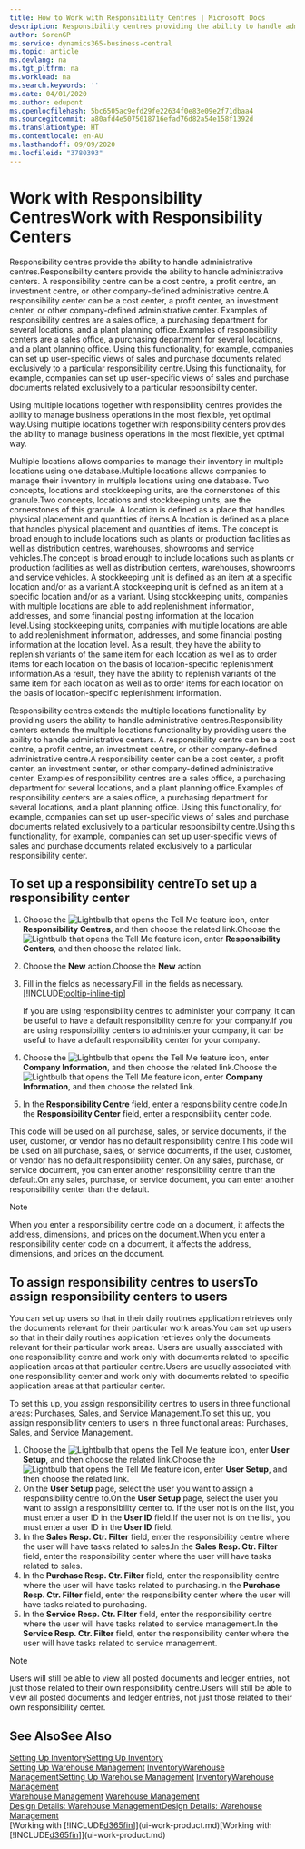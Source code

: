 ```yaml
---
title: How to Work with Responsibility Centres | Microsoft Docs
description: Responsibility centres providing the ability to handle administrative centres. A responsibility centre can be a cost centre, a profit centre, an investment centre, or other company-defined administrative centre.
author: SorenGP
ms.service: dynamics365-business-central
ms.topic: article
ms.devlang: na
ms.tgt_pltfrm: na
ms.workload: na
ms.search.keywords: ''
ms.date: 04/01/2020
ms.author: edupont
ms.openlocfilehash: 5bc6505ac9efd29fe22634f0e83e09e2f71dbaa4
ms.sourcegitcommit: a80afd4e5075018716efad76d82a54e158f1392d
ms.translationtype: HT
ms.contentlocale: en-AU
ms.lasthandoff: 09/09/2020
ms.locfileid: "3780393"
---
```

# <a name="work-with-responsibility-centers"></a><span data-ttu-id="4526f-104">Work with Responsibility Centres</span><span class="sxs-lookup"><span data-stu-id="4526f-104">Work with Responsibility Centers</span></span>
<span data-ttu-id="4526f-105">Responsibility centres provide the ability to handle administrative centres.</span><span class="sxs-lookup"><span data-stu-id="4526f-105">Responsibility centers provide the ability to handle administrative centers.</span></span> <span data-ttu-id="4526f-106">A responsibility centre can be a cost centre, a profit centre, an investment centre, or other company-defined administrative centre.</span><span class="sxs-lookup"><span data-stu-id="4526f-106">A responsibility center can be a cost center, a profit center, an investment center, or other company-defined administrative center.</span></span> <span data-ttu-id="4526f-107">Examples of responsibility centres are a sales office, a purchasing department for several locations, and a plant planning office.</span><span class="sxs-lookup"><span data-stu-id="4526f-107">Examples of responsibility centers are a sales office, a purchasing department for several locations, and a plant planning office.</span></span> <span data-ttu-id="4526f-108">Using this functionality, for example, companies can set up user-specific views of sales and purchase documents related exclusively to a particular responsibility centre.</span><span class="sxs-lookup"><span data-stu-id="4526f-108">Using this functionality, for example, companies can set up user-specific views of sales and purchase documents related exclusively to a particular responsibility center.</span></span>  

<span data-ttu-id="4526f-109">Using multiple locations together with responsibility centres provides the ability to manage business operations in the most flexible, yet optimal way.</span><span class="sxs-lookup"><span data-stu-id="4526f-109">Using multiple locations together with responsibility centers provides the ability to manage business operations in the most flexible, yet optimal way.</span></span>

<span data-ttu-id="4526f-110">Multiple locations allows companies to manage their inventory in multiple locations using one database.</span><span class="sxs-lookup"><span data-stu-id="4526f-110">Multiple locations allows companies to manage their inventory in multiple locations using one database.</span></span> <span data-ttu-id="4526f-111">Two concepts, locations and stockkeeping units, are the cornerstones of this granule.</span><span class="sxs-lookup"><span data-stu-id="4526f-111">Two concepts, locations and stockkeeping units, are the cornerstones of this granule.</span></span> <span data-ttu-id="4526f-112">A location is defined as a place that handles physical placement and quantities of items.</span><span class="sxs-lookup"><span data-stu-id="4526f-112">A location is defined as a place that handles physical placement and quantities of items.</span></span> <span data-ttu-id="4526f-113">The concept is broad enough to include locations such as plants or production facilities as well as distribution centres, warehouses, showrooms and service vehicles.</span><span class="sxs-lookup"><span data-stu-id="4526f-113">The concept is broad enough to include locations such as plants or production facilities as well as distribution centers, warehouses, showrooms and service vehicles.</span></span> <span data-ttu-id="4526f-114">A stockkeeping unit is defined as an item at a specific location and/or as a variant.</span><span class="sxs-lookup"><span data-stu-id="4526f-114">A stockkeeping unit is defined as an item at a specific location and/or as a variant.</span></span> <span data-ttu-id="4526f-115">Using stockkeeping units, companies with multiple locations are able to add replenishment information, addresses, and some financial posting information at the location level.</span><span class="sxs-lookup"><span data-stu-id="4526f-115">Using stockkeeping units, companies with multiple locations are able to add replenishment information, addresses, and some financial posting information at the location level.</span></span> <span data-ttu-id="4526f-116">As a result, they have the ability to replenish variants of the same item for each location as well as to order items for each location on the basis of location-specific replenishment information.</span><span class="sxs-lookup"><span data-stu-id="4526f-116">As a result, they have the ability to replenish variants of the same item for each location as well as to order items for each location on the basis of location-specific replenishment information.</span></span>  

<span data-ttu-id="4526f-117">Responsibility centres extends the multiple locations functionality by providing users the ability to handle administrative centres.</span><span class="sxs-lookup"><span data-stu-id="4526f-117">Responsibility centers extends the multiple locations functionality by providing users the ability to handle administrative centers.</span></span> <span data-ttu-id="4526f-118">A responsibility centre can be a cost centre, a profit centre, an investment centre, or other company-defined administrative centre.</span><span class="sxs-lookup"><span data-stu-id="4526f-118">A responsibility center can be a cost center, a profit center, an investment center, or other company-defined administrative center.</span></span> <span data-ttu-id="4526f-119">Examples of responsibility centres are a sales office, a purchasing department for several locations, and a plant planning office.</span><span class="sxs-lookup"><span data-stu-id="4526f-119">Examples of responsibility centers are a sales office, a purchasing department for several locations, and a plant planning office.</span></span> <span data-ttu-id="4526f-120">Using this functionality, for example, companies can set up user-specific views of sales and purchase documents related exclusively to a particular responsibility centre.</span><span class="sxs-lookup"><span data-stu-id="4526f-120">Using this functionality, for example, companies can set up user-specific views of sales and purchase documents related exclusively to a particular responsibility center.</span></span>

## <a name="to-set-up-a-responsibility-center"></a><span data-ttu-id="4526f-121">To set up a responsibility centre</span><span class="sxs-lookup"><span data-stu-id="4526f-121">To set up a responsibility center</span></span>  
1.  <span data-ttu-id="4526f-122">Choose the ![Lightbulb that opens the Tell Me feature](media/ui-search/search_small.png "Tell me what you want to do") icon, enter **Responsibility Centres**, and then choose the related link.</span><span class="sxs-lookup"><span data-stu-id="4526f-122">Choose the ![Lightbulb that opens the Tell Me feature](media/ui-search/search_small.png "Tell me what you want to do") icon, enter **Responsibility Centers**, and then choose the related link.</span></span>  
2.  <span data-ttu-id="4526f-123">Choose the **New** action.</span><span class="sxs-lookup"><span data-stu-id="4526f-123">Choose the **New** action.</span></span>  
3.  <span data-ttu-id="4526f-124">Fill in the fields as necessary.</span><span class="sxs-lookup"><span data-stu-id="4526f-124">Fill in the fields as necessary.</span></span> [!INCLUDE[tooltip-inline-tip](includes/tooltip-inline-tip_md.md)]  

    <span data-ttu-id="4526f-125">If you are using responsibility centres to administer your company, it can be useful to have a default responsibility centre for your company.</span><span class="sxs-lookup"><span data-stu-id="4526f-125">If you are using responsibility centers to administer your company, it can be useful to have a default responsibility center for your company.</span></span>
4. <span data-ttu-id="4526f-126">Choose the ![Lightbulb that opens the Tell Me feature](media/ui-search/search_small.png "Tell me what you want to do") icon, enter **Company Information**, and then choose the related link.</span><span class="sxs-lookup"><span data-stu-id="4526f-126">Choose the ![Lightbulb that opens the Tell Me feature](media/ui-search/search_small.png "Tell me what you want to do") icon, enter **Company Information**, and then choose the related link.</span></span>
5. <span data-ttu-id="4526f-127">In the **Responsibility Centre** field, enter a responsibility centre code.</span><span class="sxs-lookup"><span data-stu-id="4526f-127">In the **Responsibility Center** field, enter a responsibility center code.</span></span>

<span data-ttu-id="4526f-128">This code will be used on all purchase, sales, or service documents, if the user, customer, or vendor has no default responsibility centre.</span><span class="sxs-lookup"><span data-stu-id="4526f-128">This code will be used on all purchase, sales, or service documents, if the user, customer, or vendor has no default responsibility center.</span></span> <span data-ttu-id="4526f-129">On any sales, purchase, or service document, you can enter another responsibility centre than the default.</span><span class="sxs-lookup"><span data-stu-id="4526f-129">On any sales, purchase, or service document, you can enter another responsibility center than the default.</span></span>

> [!NOTE]  
>  <span data-ttu-id="4526f-130">When you enter a responsibility centre code on a document, it affects the address, dimensions, and prices on the document.</span><span class="sxs-lookup"><span data-stu-id="4526f-130">When you enter a responsibility center code on a document, it affects the address, dimensions, and prices on the document.</span></span>  

## <a name="to-assign-responsibility-centers-to-users"></a><span data-ttu-id="4526f-131">To assign responsibility centres to users</span><span class="sxs-lookup"><span data-stu-id="4526f-131">To assign responsibility centers to users</span></span>  
<span data-ttu-id="4526f-132">You can set up users so that in their daily routines application retrieves only the documents relevant for their particular work areas.</span><span class="sxs-lookup"><span data-stu-id="4526f-132">You can set up users so that in their daily routines application retrieves only the documents relevant for their particular work areas.</span></span> <span data-ttu-id="4526f-133">Users are usually associated with one responsibility centre and work only with documents related to specific application areas at that particular centre.</span><span class="sxs-lookup"><span data-stu-id="4526f-133">Users are usually associated with one responsibility center and work only with documents related to specific application areas at that particular center.</span></span>  

<span data-ttu-id="4526f-134">To set this up, you assign responsibility centres to users in three functional areas: Purchases, Sales, and Service Management.</span><span class="sxs-lookup"><span data-stu-id="4526f-134">To set this up, you assign responsibility centers to users in three functional areas: Purchases, Sales, and Service Management.</span></span>  

1.  <span data-ttu-id="4526f-135">Choose the ![Lightbulb that opens the Tell Me feature](media/ui-search/search_small.png "Tell me what you want to do") icon, enter **User Setup**, and then choose the related link.</span><span class="sxs-lookup"><span data-stu-id="4526f-135">Choose the ![Lightbulb that opens the Tell Me feature](media/ui-search/search_small.png "Tell me what you want to do") icon, enter **User Setup**, and then choose the related link.</span></span>  
2.  <span data-ttu-id="4526f-136">On the **User Setup** page, select the user you want to assign a responsibility centre to.</span><span class="sxs-lookup"><span data-stu-id="4526f-136">On the **User Setup** page, select the user you want to assign a responsibility center to.</span></span> <span data-ttu-id="4526f-137">If the user not is on the list, you must enter a user ID in the **User ID** field.</span><span class="sxs-lookup"><span data-stu-id="4526f-137">If the user not is on the list, you must enter a user ID in the **User ID** field.</span></span>  
3.  <span data-ttu-id="4526f-138">In the **Sales Resp. Ctr. Filter** field, enter the responsibility centre where the user will have tasks related to sales.</span><span class="sxs-lookup"><span data-stu-id="4526f-138">In the **Sales Resp. Ctr. Filter** field, enter the responsibility center where the user will have tasks related to sales.</span></span>  
4.  <span data-ttu-id="4526f-139">In the **Purchase Resp. Ctr. Filter** field, enter the responsibility centre where the user will have tasks related to purchasing.</span><span class="sxs-lookup"><span data-stu-id="4526f-139">In the **Purchase Resp. Ctr. Filter** field, enter the responsibility center where the user will have tasks related to purchasing.</span></span>  
5.  <span data-ttu-id="4526f-140">In the **Service Resp. Ctr. Filter** field, enter the responsibility centre where the user will have tasks related to service management.</span><span class="sxs-lookup"><span data-stu-id="4526f-140">In the **Service Resp. Ctr. Filter** field, enter the responsibility center where the user will have tasks related to service management.</span></span>  

> [!NOTE]  
>  <span data-ttu-id="4526f-141">Users will still be able to view all posted documents and ledger entries, not just those related to their own responsibility centre.</span><span class="sxs-lookup"><span data-stu-id="4526f-141">Users will still be able to view all posted documents and ledger entries, not just those related to their own responsibility center.</span></span>

## <a name="see-also"></a><span data-ttu-id="4526f-142">See Also</span><span class="sxs-lookup"><span data-stu-id="4526f-142">See Also</span></span>  
[<span data-ttu-id="4526f-143">Setting Up Inventory</span><span class="sxs-lookup"><span data-stu-id="4526f-143">Setting Up Inventory</span></span>](inventory-setup-inventory.md)  
<span data-ttu-id="4526f-144">[Setting Up Warehouse Management](warehouse-setup-warehouse.md)
[Inventory](inventory-manage-inventory.md)[Warehouse Management](warehouse-manage-warehouse.md)</span><span class="sxs-lookup"><span data-stu-id="4526f-144">[Setting Up Warehouse Management](warehouse-setup-warehouse.md)
[Inventory](inventory-manage-inventory.md)[Warehouse Management](warehouse-manage-warehouse.md)</span></span>  
<span data-ttu-id="4526f-145">[Warehouse Management](warehouse-manage-warehouse.md)  </span><span class="sxs-lookup"><span data-stu-id="4526f-145">[Warehouse Management](warehouse-manage-warehouse.md)  </span></span>  
[<span data-ttu-id="4526f-146">Design Details: Warehouse Management</span><span class="sxs-lookup"><span data-stu-id="4526f-146">Design Details: Warehouse Management</span></span>](design-details-warehouse-management.md)  
<span data-ttu-id="4526f-147">[Working with [!INCLUDE[d365fin](includes/d365fin_md.md)]](ui-work-product.md)</span><span class="sxs-lookup"><span data-stu-id="4526f-147">[Working with [!INCLUDE[d365fin](includes/d365fin_md.md)]](ui-work-product.md)</span></span>
